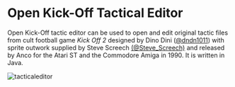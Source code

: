 # Open Kick-Off Tactical Editor

Open Kick-Off tactic editor can be used to open and edit original tactic files from cult football game *Kick Off 2* designed by Dino Dini ([@dndn1011](https://twitter.com/dndn1011)) with sprite outwork supplied by Steve Screech [(@Steve_Screech)](https://twitter.com/steve_screech) and released by Anco for the Atari ST and the Commodore Amiga in 1990. It is written in Java.

![tacticaleditor](https://user-images.githubusercontent.com/9662172/204404840-53382456-a46d-4dab-88e1-12ce72dfcea4.png)

